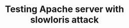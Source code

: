 ---
title: "Testing Apache server with slowloris attack"
description: "Set up Apache inside Docker and test it with a slowloris attack; mitigation techniques included."
publishDate: "5 Aug 2021"
tags: ["apache", "security", "docker"]
link: "https://medium.com/@herman.daniel/testing-apache-server-with-slowloris-attack-3bcd5c083164?source=friends_link&sk=0e4ea1766ec22a247f770083c322c7d5"
---